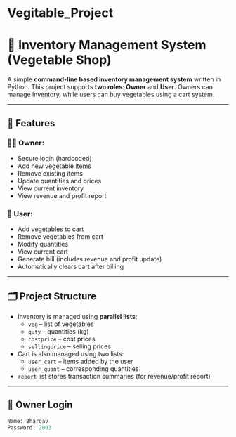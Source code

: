# Vegitable_Project

# 🛒 Inventory Management System (Vegetable Shop)

A simple **command-line based inventory management system** written in Python. This project supports **two roles**: **Owner** and **User**. Owners can manage inventory, while users can buy vegetables using a cart system.

---

## 📌 Features

### 👨‍💼 Owner:
- Secure login (hardcoded)
- Add new vegetable items
- Remove existing items
- Update quantities and prices
- View current inventory
- View revenue and profit report

### 👤 User:
- Add vegetables to cart
- Remove vegetables from cart
- Modify quantities
- View current cart
- Generate bill (includes revenue and profit update)
- Automatically clears cart after billing

---

## 🗂️ Project Structure

- Inventory is managed using **parallel lists**:
  - `veg` – list of vegetables
  - `quty` – quantities (kg)
  - `costprice` – cost prices
  - `sellingprice` – selling prices
- Cart is also managed using two lists:
  - `user_cart` – items added by the user
  - `user_quant` – corresponding quantities
- `report` list stores transaction summaries (for revenue/profit report)

---

## 🔐 Owner Login

```python
Name: Bhargav
Password: 2003
